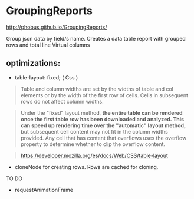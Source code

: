 # GroupingReports

http://phobus.github.io/GroupingReports/

Group json data by field/s name.
Creates a data table report with grouped rows and total line
Virtual columns

## optimizations:

* table-layout: fixed; ( Css )

> Table and column widths are set by the widths of table and col elements or by the width of the first row of cells. Cells in subsequent rows do not affect column widths.

> Under the "fixed" layout method, **the entire table can be rendered once the first table row has been downloaded and analyzed. This can speed up rendering time over the "automatic" layout method,** but subsequent cell content may not fit in the column widths provided. Any cell that has content that overflows uses the overflow property to determine whether to clip the overflow content.

> https://developer.mozilla.org/es/docs/Web/CSS/table-layout

* cloneNode for creating rows. Rows are cached for cloning.

TO DO

* requestAnimationFrame


